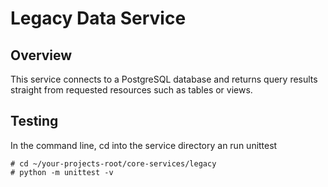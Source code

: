 # Legacy Data Service

## Overview
This service connects to a PostgreSQL database and returns query results straight from requested resources such as tables or views.

## Testing
In the command line, cd into the service directory an run unittest
```
# cd ~/your-projects-root/core-services/legacy
# python -m unittest -v
```
